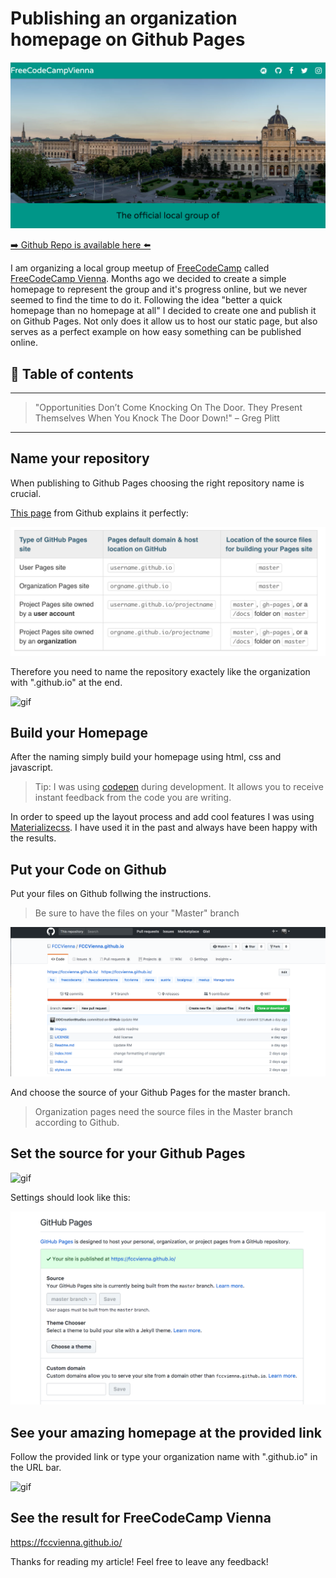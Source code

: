# Publishing an organization homepage on Github Pages
[<img src="../assets/FCCVGIT/screenshot.png">](
https://fccvienna.github.io/)


[➡️ Github Repo is available here ⬅️](https://github.com/DDCreationStudios/fccvienna.github.io)

I am organizing a local group meetup of [FreeCodeCamp](https://www.freecodecamp.org/) called [FreeCodeCamp Vienna](https://www.meetup.com/Free-Code-Camp-Vienna/). Months ago we decided to create a simple homepage to represent the group and it's progress online, but we never seemed to find the time to do it. Following the idea "better a quick homepage than no homepage at all" I decided to create one and publish it on Github Pages. Not only does it allow us to host our static page, but also serves as a perfect example on how easy something can be published online.


## 📄 Table of contents


---
>"Opportunities Don’t Come Knocking On The Door. They Present Themselves When You Knock The Door Down!" – Greg Plitt
---

## Name your repository

When publishing to Github Pages choosing the right repository name is crucial. 

[This page](https://help.github.com/articles/user-organization-and-project-pages/) from Github explains it perfectly:

![img](../assets/FCCVGIT/overviewGithub.png)

Therefore you need to name the repository exactely like the organization with ".github.io" at the end.

![gif](http://g.recordit.co/NnMOakU8MX.gif)

## Build your Homepage

After the naming simply build your homepage using html, css and javascript. 

>Tip: I was using [codepen](https://codepen.io/ddcreationstudios/pen/yogdXX) during development. It allows you to receive instant feedback from the code you are writing. 

In order to speed up the layout process and add cool features I was using [Materializecss](http://materializecss.com/getting-started.html). I have used it in the past and always have been happy with the results.

## Put your Code on Github

Put your files on Github follwing the instructions.

>Be sure to have the files on your "Master" branch

![img](../assets/FCCVGIT/GithubRepo.png)

And choose the source of your Github Pages for the master branch.

>Organization pages need the source files in the Master branch according to Github.

## Set the source for your Github Pages

![gif](http://g.recordit.co/i2Zke7MvkH.gif)

Settings should look like this:

![img](../assets/FCCVGIT/GithubSettings.png) 

## See your amazing homepage at the provided link

Follow the provided link or type your organization name with ".github.io" in the URL bar. 

![gif](http://g.recordit.co/ClGV6ETsgD.gif)


## See the result for FreeCodeCamp Vienna

https://fccvienna.github.io/


Thanks for reading my article! Feel free to leave any feedback! 


<!-- Written by Daniel Deutsch (deudan1010@gmail.com) -->
